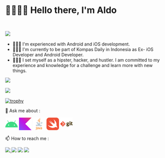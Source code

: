 <h1 align="left">  🚀🧑🏻‍💻 Hello there, I'm Aldo </h1>

<p align="left"><img src="https://img.shields.io/github/followers/reinaldoriant?style=social" alt="" />  

![](https://komarev.com/ghpvc/?username=reinaldoriant)
 
 - 🙋🏻‍♂️ I'm experienced with Android and iOS development. 
 - 🙆🏻‍♂️ I'm currently to be part of Kompas Daily in Indonesia as Ex- iOS Developer and Android Developer.
 - 💁🏻‍♂️ I set myself as a hipster, hacker, and hustler. I am committed to my experience and knowledge for a challenge and learn more with new things.

<p align='left'>
  <a href="#"><img src="https://github-readme-stats.vercel.app/api?username=reinaldoriant&show_icons=true&count_private=true" width="350"></a>
</p>
<p align='left'>
  <a href="#"><img src="https://github-readme-stats.vercel.app/api/top-langs/?username=reinaldoriant&layout=compact"></a></p>
  
  [![trophy](https://github-profile-trophy.vercel.app/?username=reinaldoriant&theme=onedark)](https://github.com/ryo-ma/github-profile-trophy)

<p align="left">  💬 Ask me about :</p>
<p align="left">
<code><img height="40" src="https://raw.githubusercontent.com/github/explore/5c058a388828bb5fde0bcafd4bc867b5bb3f26f3/topics/android/android.png"></code>
<code><img height="40" src="https://raw.githubusercontent.com/github/explore/80688e429a7d4ef2fca1e82350fe8e3517d3494d/topics/kotlin/kotlin.png"></code>
<code><img height="40" src="https://raw.githubusercontent.com/github/explore/80688e429a7d4ef2fca1e82350fe8e3517d3494d/topics/java/java.png"></code>
<code><img height="40" src="https://raw.githubusercontent.com/github/explore/80688e429a7d4ef2fca1e82350fe8e3517d3494d/topics/swift/swift.png"></code>
<code><img height="40" src="https://raw.githubusercontent.com/github/explore/80688e429a7d4ef2fca1e82350fe8e3517d3494d/topics/git/git.png"></code></p>

<p align="left"> 📫 How to reach me : </p>

 <p align="left"> 
 <a href="https://t.me/reinaldoriant" >
  <img src="https://img.shields.io/badge/Telegram-2CA5E0?style=for-the-badge&logo=telegram&logoColor=white" />
  <a href="https://linkedin.com/in/reinaldoriant">
  <img src="https://img.shields.io/badge/LinkedIn-0077B5?style=for-the-badge&logo=linkedin&logoColor=white" /></a>
 <a href="https://medium.com/@ruang-aldo">
  <img src="https://img.shields.io/badge/Medium-12100E?style=for-the-badge&logo=medium&logoColor=white" /></a>
  <a href="mailto:reinaldoriant@gmail.com" >
   <img src="https://img.shields.io/badge/Gmail-D14836?style=for-the-badge&logo=gmail&logoColor=white"  /></a>
</p>

